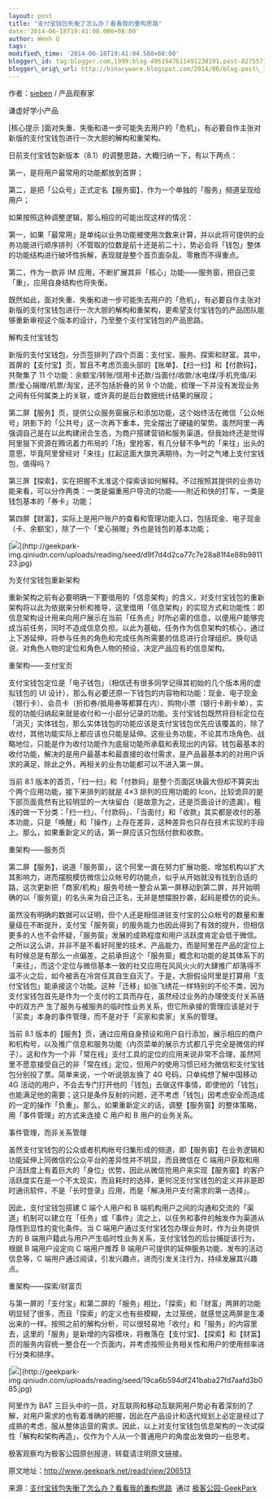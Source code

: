 ```yaml
--- 
layout: post 
title: "支付宝钱包失衡了怎么办？看看我的重构思路" 
date:'2014-06-18T19:41:00.000+08:00' 
author: Wenh Q
tags:
modified\_time: '2014-06-18T19:41:04.580+08:00' 
blogger\_id: tag:blogger.com,1999:blog-4961947611491238191.post-8275571312523047734
blogger\_orig\_url: http://binaryware.blogspot.com/2014/06/blog-post\_18.html
---
```

作者：[sieben](http://www.geekpark.net/user/home/index/194936) /
产品观察家





谦虚好学小产品






[核心提示
]面对失重、失衡和进一步可能失去用户的「危机」，有必要自作主张对新版的支付宝钱包进行一次大胆的解构和重架构。



日前支付宝钱包新版本（8.1）的调整思路，大概归纳一下，有以下两点：





第一，是将用户最常用的功能都放到首屏；



第二，是把「公众号」正式定名【服务窗】，作为一个单独的「服务」频道呈现给用户；



如果按照这种调整逻辑，那么相应的可能出现这样的情况：





第一，如果「最常用」是单纯以业务功能被使用次数来计算，并以此将可提供的业务功能进行顺序排列（不管取的位数是前十还是前二十），势必会将「钱包」整体的功能结构进行破坏性拆解，表现就是整个首页面杂乱、零散而不得重点。



第二，作为一款非 IM
应用，不断扩展其非「核心」功能——服务窗，把自己变「重」，应用自身结构也将失衡。



既然如此，面对失重、失衡和进一步可能失去用户的「危机」，有必要自作主张对新版的支付宝钱包进行一次大胆的解构和重架构，更希望支付宝钱包的产品团队能够重新审视这个版本的设计，乃至整个支付宝钱包的产品思路。

解构支付宝钱包



新版的支付宝钱包，分页签排列了四个页面：支付宝、服务、探索和财富。其中，首屏的【支付宝】页，暂且不考虑页面头部的【账单】、【扫一扫】和【付款码】，共聚集了
11
个功能：余额宝/转账/信用卡还款/当面付/收款/水电煤/手机充值/彩票/爱心捐赠/机票/淘宝，还不包括折叠的另
9
个功能，梳理一下并没有发现业务之间有任何属类上的关联，或许真的是后台数据统计结果的展现；



第二屏【服务】页，提供公众服务窗展示和添加功能，这个始终活在微信「公众帐号」阴影下的「公共号」这一次再下重本，完全摆出了硬磕的架势。虽然阿里一再强调自己是在以此构建闭合生态，为商户搭建营销和服务渠道。但我始终还是觉得阿里狠下资源在腾讯着力布局的「场」里抢客，有几分替不争气的「来往」出头的意思，毕竟阿里曾经对「来往」扛起这面大旗充满期待。为一时之气堵上支付宝钱包，值得吗？



第三屏【探索】，实在把握不太准这个探索该如何解释。不过按照其提供的业务功能来看，可以分作两类：一类是偏重用户导流的功能——附近和快的打车，一类是钱包基本的「券卡」功能；



第四屏【财富】，实际上是用户账户的查看和管理功能入口，包括现金、电子现金（卡、余额宝），除了一个「爱心捐赠」外也是钱包的基本功能；



[![](https://images-blogger-opensocial.googleusercontent.com/gadgets/proxy?url=http%3A%2F%2Fgeekpark-img.qiniudn.com%2Fuploads%2Freading%2Fseed%2Fd9f7d4d2ca77c7e28a81f4e88b981123.jpg%3FimageView%2F2%2Fw%2F620%2Fq%2F100&container=blogger&gadget=a&rewriteMime=image%2F*)](http://geekpark-img.qiniudn.com/uploads/reading/seed/d9f7d4d2ca77c7e28a81f4e88b981123.jpg)

为支付宝钱包重新架构



重新架构之前有必要明确一下要借用的「信息架构」的含义，对支付宝钱包的重新架构将以此为依据来分析和推导，这里借用「信息架构」的实现方式和功能性：即信息架构设计用来向用户展示在当前「任务点」时所必需的信息，以便用户能够完成当前任务，同时不造成信息负担。以此为基础，任务作为信息架构的核心，通过上下游延伸，将参与任务的角色和完成任务所需要的信息进行合理组织。换句话说，对角色人物的定位和角色人物的预设，决定产品应有的信息架构。

重架构——支付宝页



支付宝钱包定位是「电子钱包」（相信还有很多同学记得其初始的几个版本用的虚拟钱包的
UI
设计），那么有必要还原一下钱包的内容物和功能：现金、电子现金（银行卡）、会员卡（折扣券/抵用券等都算在内）、购物小票（银行卡刷卡单），实现的功能归纳起来就是收付和一小部分记录的功能。支付宝钱包既然将目标定位在「消灭」实体钱包，那么实体钱包的功能应该是支付宝钱包优先应该覆盖的，除了收付，其他功能实际上都应该也只能是延伸。这些业务功能，不论其市场角色、战略地位，只能是作为收付功能作为底层功能所承载和表现出的内容。钱包最基本的收付功能，解决的是用户最基本和最直接的收付需求，是产品最基本的的对用户诉求的满足，除此之外，再相关的业务功能都可以不进入第一屏。



当前 8.1
版本的首页，「扫一扫」和「付款码」是整个页面区块最大但却不算突出个两个应用功能，接下来排列的就是
4×3 排列的应用功能的
Icon，比较诡异的是下部页面竟然有比较明显的一大块留白（是故意为之，还是页面设计的遗漏）。粗浅的做一下分类：「扫一扫」、「付款码」、「当面付」和「收款」其实都是收付的基本功能，只是「唤醒」和「操作」上存在差异，这种差异也只存在技术实现的手段上。那么，如果重新定义的话，第一屏应该只包括付款和收款。

重架构——服务页



第二屏【服务】，说道「服务窗」，这个阿里一直在努力扩展功能、增加机构以扩大其影响力，进而摆脱模仿微信公众帐号的功能点，似乎从开始就没有找到合适的路，这次更新把「商家/机构」服务号统一整合从第一屏移动到第二屏，并开始明确的以「服务窗」的名头来为自己正名，无非是想摆脱抄袭，起码是模仿的说头。



虽然没有明确的数据可以证明，但个人还是相信进驻支付宝的公众帐号的数量和重量级在不断提升，支付宝「服务窗」的服务能力也因此得到了有效的提升，但相信更多的人也不会怀疑，「服务窗」发展的成熟程度和用户活跃度肯定会低于微信。之所以这么讲，并非不是不看好阿里的技术、产品能力，而是阿里在产品的定位上有时候总是有那么一点偏差。之前承担这个「服务窗」概念和功能的是其体系下的「来往」，而这个定位与微信基本一致的社交应用在风风火火的大肆推广却落得不温不火之后，如今被丢在冷宫任其自生自灭了。于是，大胆假设阿里是打算用「支付宝钱包」能承接这个功能。这种「迁移」如张飞绣花一样特别的不伦不类，因为支付宝钱包首先是作为一个支付的工具而存在，虽然经过业务的办理使支付关系链中的双方产
生了服务与被服务的临时性业务关系，但它所承接的管理应该是对于「买卖」本身的事件管理，而不是对于「买家和卖家」关系的管理。



当前 8.1
版本的【服务】页，通过应用自身预设和用户自行添加，展示相应的商户和机构号，以及推广信息和服务功能（内页菜单的展示方式都几乎完全是微信的样子）。这和作为一个非「常在线」支付工具的定位的应用来说非常不合理，虽然阿里不愿意接受自己的非「常在线」定位，但用户的使用习惯已经为微信和支付宝钱包分别投了票。简单来说，一个听说朋友换了
4G 号码，只单纯想了解中国移动 4G
活动的用户，不会去专门打开他的「钱包」去做这件事情，即使他的「钱包」也能满足他的需要；这只是条件反射的问题，还不考虑「钱包」因考虑安全而造成的一定的操作「负重」。那么，如果重新定义的话，调整【服务窗】的整体策略，用「事件管理」的方式来连接
C 用户和 B 用户的业务关系。

事件管理，而非关系管理



虽然支付宝钱包的公众或者机构帐号归集形成的频道，即【服务窗】在业务逻辑和功能延伸上同微信的公众平台的差异性并不明显，而且微信在
C
端用户获取和用户活跃度上有着巨大的「身位」优势，因此从微信抢用户来实现【服务窗】的客户活跃度实在是一个不太现实，而且耗时的选择，更何况支付宝钱包的定义并非是即时通讯软件，不是「长时登录」应用，而是「解决用户支付需求的第一选择」。



因此，支付宝钱包搭建 C 端个人用户和 B
端机构用户之间的沟通和交流的「渠道」机制可以建立在「任务」或「事件」流之上，以任务和事件的触发作为渠道从隐性到显性的变化条件。当
C 端用户通过支付宝钱包办理业务时，作为业务提供方的 B
端用户籍此与用户产生临时性业务关系，支付宝钱包的后台捕捉该行为，根据 B
端用户设定向 C 端用户推荐 B
端用户可提供的延伸服务功能、发布的活动信息等，C
端用户通过阅读，引发兴趣点，进而引发关注行为，持续发展其兴趣点。

重架构——探索/财富页



与第一屏的「支付宝」和第二屏的「服务」相比，「探索」和「财富」两屏的功能明显轻了很多，而且「探索」的定义也有些模糊，太过笼统，就感觉这两屏是生凑出来的一样。按照之前的解构分析，可以很轻易地「收付」和「服务」的内容里去，这里的「服务」是新增的内容模块，将散落在【支付宝】、【探索】和【财富】页的服务内容统一整合在一个页面内，并考虑按照业务相关性和用户的使用频率进行分类和排序。



[![](https://images-blogger-opensocial.googleusercontent.com/gadgets/proxy?url=http%3A%2F%2Fgeekpark-img.qiniudn.com%2Fuploads%2Freading%2Fseed%2F19ca6b594df241baba27fd7aafd3b085.jpg%3FimageView%2F2%2Fw%2F620%2Fq%2F100&container=blogger&gadget=a&rewriteMime=image%2F*)](http://geekpark-img.qiniudn.com/uploads/reading/seed/19ca6b594df241baba27fd7aafd3b085.jpg)



阿里作为 BAT
三巨头中的一员，对互联网和移动互联网用户势必有着深刻的了解，对用户需求的也有着准确的把握，因此在产品设计和迭代规划上必定是经过了成熟的考虑，服从整体运营的需求。因此，以上对支付宝钱包信息架构的一次试探性「解构和架构再造」，仅作为个人从一个普通用户的角度出发做的一些思考。



极客观察均为极客公园原创报道，转载请注明原文链接。



原文地址：<http://www.geekpark.net/read/view/206513>
<div>




</div>

<div>

来源：[支付宝钱包失衡了怎么办？看看我的重构思路](http://www.geekpark.net/read/view/206513)  通过 [极客公园-GeekPark](http://www.geekpark.net/)

</div>

